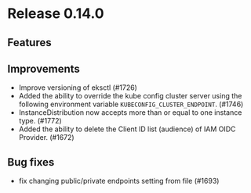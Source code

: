 # Release 0.14.0

## Features

## Improvements

- Improve versioning of eksctl (#1726)
- Added the ability to override the kube config cluster server using the
  following environment variable `KUBECONFIG_CLUSTER_ENDPOINT`. (#1746)
- InstanceDistribution now accepts more than or equal to one instance type. (#1772)
- Added the ability to delete the Client ID list (audience) of IAM OIDC Provider. (#1672)

## Bug fixes

- fix changing public/private endpoints setting from file (#1693)
